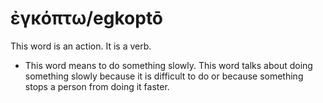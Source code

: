 # ἐγκόπτω/egkoptō
This word is an action. It is a verb.

* This word means to do something slowly. This word talks about doing something slowly because it is difficult to do or because something stops a person from doing it faster.
